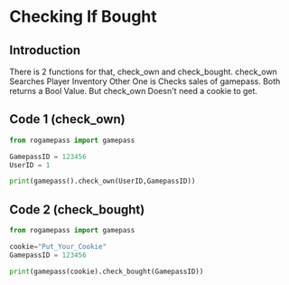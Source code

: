 # Checking If Bought
## Introduction
There is 2 functions for that, check_own and check_bought. check_own Searches Player Inventory Other One is Checks sales of gamepass. Both returns a Bool Value. But check_own Doesn't need a cookie to get.

## Code 1 (check_own)
```py
from rogamepass import gamepass

GamepassID = 123456
UserID = 1

print(gamepass().check_own(UserID,GamepassID))

```

## Code 2 (check_bought)
```py
from rogamepass import gamepass

cookie="Put_Your_Cookie"
GamepassID = 123456

print(gamepass(cookie).check_bought(GamepassID))
```
